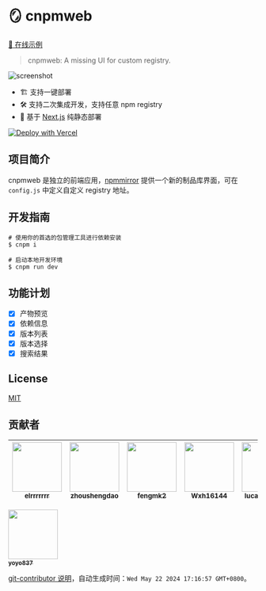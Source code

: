 # 🪞 cnpmweb

[🚀 在线示例](https://cnpmweb.vercel.app/)

> cnpmweb: A missing UI for custom registry.

![screenshot](https://github.com/cnpm/cnpmweb/blob/main/snap.png)

- 🏗️ 支持一键部署
- 🛠️ 支持二次集成开发，支持任意 npm registry
- 🚀 基于 [Next.js](https://nextjs.org/docs/app/building-your-application/data-fetching) 纯静态部署

[![Deploy with Vercel](https://vercel.com/button)](https://vercel.com/new/clone?repository-url=https://github.com/cnpm/cnpmweb)

## 项目简介

cnpmweb 是独立的前端应用，[npmmirror](https://npmmirror.com) 提供一个新的制品库界面，可在 `config.js` 中定义自定义 registry 地址。

## 开发指南

```shell
# 使用你的首选的包管理工具进行依赖安装
$ cnpm i

# 启动本地开发环境
$ cnpm run dev

```

## 功能计划

- [x] 产物预览
- [x] 依赖信息
- [x] 版本列表
- [x] 版本选择
- [x] 搜索结果

## License

[MIT](LICENSE)

<!-- GITCONTRIBUTOR_START -->

## 贡献者

|[<img src="https://avatars.githubusercontent.com/u/5574625?v=4" width="100px;"/><br/><sub><b>elrrrrrrr</b></sub>](https://github.com/elrrrrrrr)<br/>|[<img src="https://avatars.githubusercontent.com/u/53334669?v=4" width="100px;"/><br/><sub><b>zhoushengdao</b></sub>](https://github.com/zhoushengdao)<br/>|[<img src="https://avatars.githubusercontent.com/u/156269?v=4" width="100px;"/><br/><sub><b>fengmk2</b></sub>](https://github.com/fengmk2)<br/>|[<img src="https://avatars.githubusercontent.com/u/32004925?v=4" width="100px;"/><br/><sub><b>Wxh16144</b></sub>](https://github.com/Wxh16144)<br/>|[<img src="https://avatars.githubusercontent.com/u/2087827?v=4" width="100px;"/><br/><sub><b>lucaszhu2zgf</b></sub>](https://github.com/lucaszhu2zgf)<br/>|[<img src="https://avatars.githubusercontent.com/u/6897780?v=4" width="100px;"/><br/><sub><b>killagu</b></sub>](https://github.com/killagu)<br/>|
| :---: | :---: | :---: | :---: | :---: | :---: |
[<img src="https://avatars.githubusercontent.com/u/6134547?v=4" width="100px;"/><br/><sub><b>yoyo837</b></sub>](https://github.com/yoyo837)<br/>

[git-contributor 说明](https://github.com/xudafeng/git-contributor)，自动生成时间：`Wed May 22 2024 17:16:57 GMT+0800`。

<!-- GITCONTRIBUTOR_END -->
